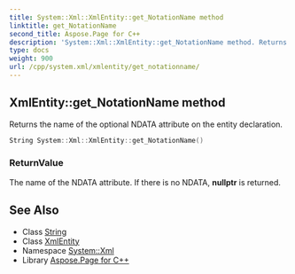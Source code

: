 ```yaml
---
title: System::Xml::XmlEntity::get_NotationName method
linktitle: get_NotationName
second_title: Aspose.Page for C++
description: 'System::Xml::XmlEntity::get_NotationName method. Returns the name of the optional NDATA attribute on the entity declaration in C++.'
type: docs
weight: 900
url: /cpp/system.xml/xmlentity/get_notationname/
---
```

## XmlEntity::get_NotationName method


Returns the name of the optional NDATA attribute on the entity declaration.

```cpp
String System::Xml::XmlEntity::get_NotationName()
```


### ReturnValue

The name of the NDATA attribute. If there is no NDATA, **nullptr** is returned.

## See Also

* Class [String](../../../system/string/)
* Class [XmlEntity](../)
* Namespace [System::Xml](../../)
* Library [Aspose.Page for C++](../../../)

